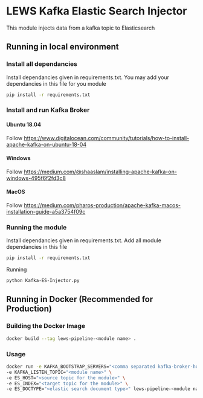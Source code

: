 # LEWS Kafka Elastic Search Injector

This module injects data from a kafka topic to Elasticsearch


## Running in local environment
### Install all dependancies
Install dependancies given in requirements.txt. You may add your dependancies in this file for you module
```bash
pip install -r requirements.txt
```
### Install and run Kafka Broker
#### Ubuntu 18.04
Follow https://www.digitalocean.com/community/tutorials/how-to-install-apache-kafka-on-ubuntu-18-04
#### Windows 
Follow https://medium.com/@shaaslam/installing-apache-kafka-on-windows-495f6f2fd3c8
#### MacOS
Follow https://medium.com/pharos-production/apache-kafka-macos-installation-guide-a5a3754f09c

### Running the module
Install dependancies given in requirements.txt. Add all module dependancies in this file
```bash
pip install -r requirements.txt
```

Running
```bash
python Kafka-ES-Injector.py
```

## Running in Docker (Recommended for Production)
### Building the Docker Image


```bash
docker build --tag lews-pipeline-<module name> .
```

### Usage

```bash
docker run -e KAFKA_BOOTSTRAP_SERVERS="<comma separated kafka-broker-host:port>" \
-e KAFKA_LISTEN_TOPIC="<module name>" \
-e ES_HOST="<source topic for the module>" \
-e ES_INDEX="<target topic for the module>" \
-e ES_DOCTYPE="<elastic search document type>" lews-pipeline-<module name>
```
